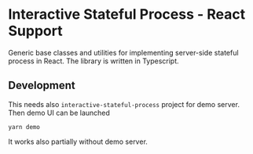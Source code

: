# Interactive Stateful Process - React Support

Generic base classes and utilities for implementing server-side stateful process
in React. The library is written in Typescript.


## Development

This needs also `interactive-stateful-process` project for demo server. Then demo UI
can be launched
```
yarn demo
```
It works also partially without demo server.
